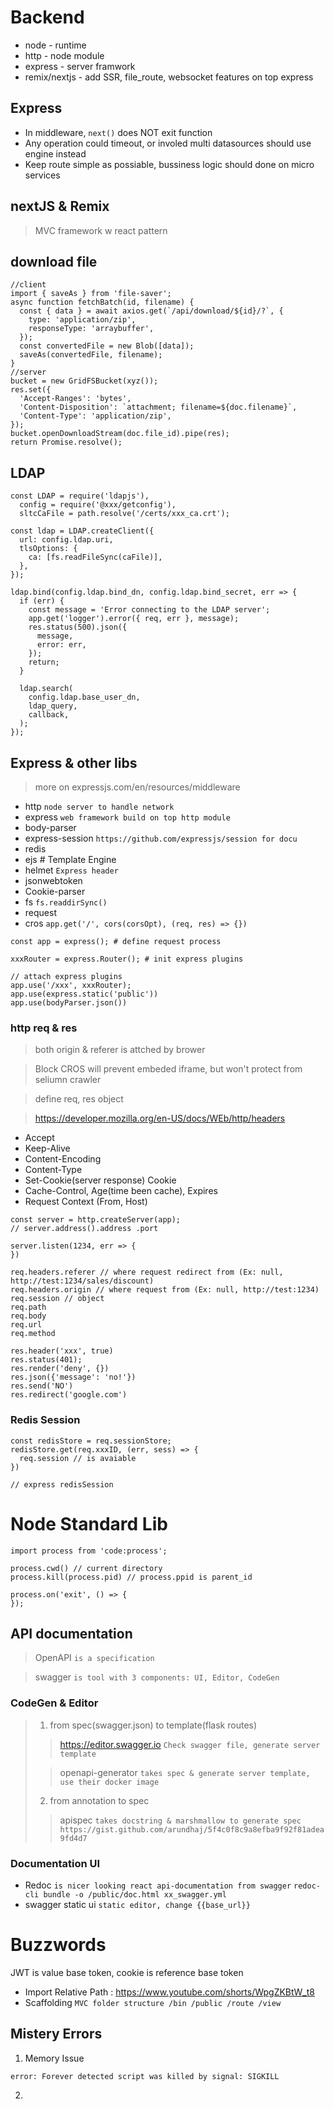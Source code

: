 # Backend

- node - runtime
- http - node module
- express - server framwork
- remix/nextjs - add SSR, file_route, websocket features on top express


## Express
- In middleware, `next()` does NOT exit function
- Any operation could timeout, or involed multi datasources should use engine instead
- Keep route simple as possiable, bussiness logic should done on micro services

## nextJS & Remix
> MVC framework w react pattern


## download file
```
//client
import { saveAs } from 'file-saver';
async function fetchBatch(id, filename) {
  const { data } = await axios.get(`/api/download/${id}/?`, {
    type: 'application/zip',
    responseType: 'arraybuffer',
  });
  const convertedFile = new Blob([data]);
  saveAs(convertedFile, filename);
}
//server
bucket = new GridFSBucket(xyz());
res.set({
  'Accept-Ranges': 'bytes',
  'Content-Disposition': `attachment; filename=${doc.filename}`,
  'Content-Type': 'application/zip',
});
bucket.openDownloadStream(doc.file_id).pipe(res);
return Promise.resolve();
```

## LDAP
```
const LDAP = require('ldapjs'),
  config = require('@xxx/getconfig'),
  sltcCaFile = path.resolve('/certs/xxx_ca.crt');

const ldap = LDAP.createClient({
  url: config.ldap.uri,
  tlsOptions: {
    ca: [fs.readFileSync(caFile)],
  },
});

ldap.bind(config.ldap.bind_dn, config.ldap.bind_secret, err => {
  if (err) {
    const message = 'Error connecting to the LDAP server';
    app.get('logger').error({ req, err }, message);
    res.status(500).json({
      message,
      error: err,
    });
    return;
  }

  ldap.search(
    config.ldap.base_user_dn,
    ldap_query,
    callback,
  );
});
```

## Express & other libs
> more on expressjs.com/en/resources/middleware

- http `node server to handle network`
- express `web framework build on top http module`
- body-parser
- express-session `https://github.com/expressjs/session for docu`
- redis
- ejs # Template Engine
- helmet `Express header`
- jsonwebtoken
- Cookie-parser
- fs `fs.readdirSync()`
- request
- cros `app.get('/', cors(corsOpt), (req, res) => {})`
```
const app = express(); # define request process

xxxRouter = express.Router(); # init express plugins

// attach express plugins
app.use('/xxx', xxxRouter);
app.use(express.static('public'))
app.use(bodyParser.json())

```

### http req & res
> both origin & referer is attched by brower

> Block CROS will prevent embeded iframe, but won't protect from seliumn crawler

> define req, res object

> https://developer.mozilla.org/en-US/docs/WEb/http/headers

- Accept
- Keep-Alive
- Content-Encoding
- Content-Type
- Set-Cookie(server response) Cookie
- Cache-Control, Age(time been cache), Expires
- Request Context (From, Host)
```
const server = http.createServer(app);
// server.address().address .port

server.listen(1234, err => {
})

req.headers.referer // where request redirect from (Ex: null, http://test:1234/sales/discount)
req.headers.origin // where request from (Ex: null, http://test:1234)
req.session // object
req.path
req.body
req.url
req.method

res.header('xxx', true)
res.status(401);
res.render('deny', {})
res.json({'message': 'no!'})
res.send('NO')
res.redirect('google.com')
```

### Redis Session
```
const redisStore = req.sessionStore;
redisStore.get(req.xxxID, (err, sess) => {
  req.session // is avaiable
})

// express redisSession
```
# Node Standard Lib
```
import process from 'code:process';

process.cwd() // current directory
process.kill(process.pid) // process.ppid is parent_id

process.on('exit', () => {
});
```

## API documentation
> OpenAPI `is a specification`

> swagger `is tool with 3 components: UI, Editor, CodeGen`

### CodeGen & Editor
> 1. from spec(swagger.json) to template(flask routes)
>> https://editor.swagger.io `Check swagger file, generate server template`
>
>> openapi-generator `takes spec & generate server template, use their docker image`
> 2. from annotation to spec
>> apispec `takes docstring & marshmallow to generate spec https://gist.github.com/arundhaj/5f4c0f8c9a8efba9f92f81adea9fd4d7`

### Documentation UI
- Redoc `is nicer looking react api-documentation from swagger` `redoc-cli bundle -o /public/doc.html xx_swagger.yml`
- swagger static ui `static editor, change {{base_url}}`


# Buzzwords
JWT is value base token, cookie is reference base token

- Import Relative Path : <https://www.youtube.com/shorts/WpgZKBtW_t8>
- Scaffolding `MVC folder structure /bin /public /route /view`


## Mistery Errors
1. Memory Issue
```
error: Forever detected script was killed by signal: SIGKILL
```
2.